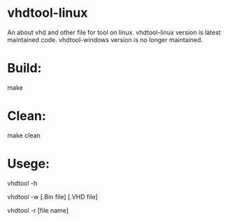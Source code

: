 # vhdtool-linux
An about vhd and other file for tool on linux.
vhdtool-linux version is latest maintained code.
vhdtool-windows version is no longer maintained.

# Build:
make
# Clean:
make clean
# Usege:
vhdtool -h

vhdtool -w [.Bin file] [.VHD file]

vhdtool -r [file name]